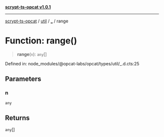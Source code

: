 [**scrypt-ts-opcat v1.0.1**](../../../../README.md)

***

[scrypt-ts-opcat](../../../../README.md) / [util](../../README.md) / [\_](../README.md) / range

# Function: range()

> **range**(`n`): `any`[]

Defined in: node\_modules/@opcat-labs/opcat/types/util/\_.d.cts:25

## Parameters

### n

`any`

## Returns

`any`[]

